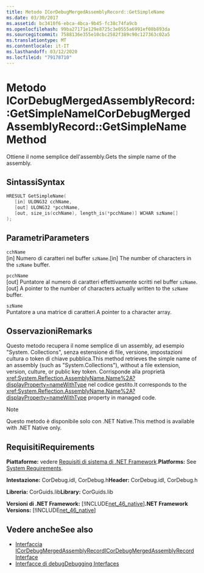 ```yaml
---
title: Metodo ICorDebugMergedAssemblyRecord::GetSimpleName
ms.date: 03/30/2017
ms.assetid: bc3410f6-ebca-4bca-9b45-fc38c74fa9cb
ms.openlocfilehash: 99ba27171e129e8725c3e0555a6991ef08b893da
ms.sourcegitcommit: 7588136e355e10cbc2582f389c90c127363c02a5
ms.translationtype: MT
ms.contentlocale: it-IT
ms.lasthandoff: 03/12/2020
ms.locfileid: "79178710"
---
```

# <a name="icordebugmergedassemblyrecordgetsimplename-method"></a><span data-ttu-id="e0e7a-102">Metodo ICorDebugMergedAssemblyRecord::GetSimpleName</span><span class="sxs-lookup"><span data-stu-id="e0e7a-102">ICorDebugMergedAssemblyRecord::GetSimpleName Method</span></span>
<span data-ttu-id="e0e7a-103">Ottiene il nome semplice dell'assembly.</span><span class="sxs-lookup"><span data-stu-id="e0e7a-103">Gets the simple name of the assembly.</span></span>  
  
## <a name="syntax"></a><span data-ttu-id="e0e7a-104">Sintassi</span><span class="sxs-lookup"><span data-stu-id="e0e7a-104">Syntax</span></span>  
  
```cpp  
HRESULT GetSimpleName(  
   [in] ULONG32 cchName,
   [out] ULONG32 *pcchName,
   [out, size_is(cchName), length_is(*pcchName)] WCHAR szName[]  
);  
```  
  
## <a name="parameters"></a><span data-ttu-id="e0e7a-105">Parametri</span><span class="sxs-lookup"><span data-stu-id="e0e7a-105">Parameters</span></span>  
 `cchName`  
 <span data-ttu-id="e0e7a-106">[in] Numero di caratteri nel buffer `szName`.</span><span class="sxs-lookup"><span data-stu-id="e0e7a-106">[in] The number of characters in the `szName` buffer.</span></span>  
  
 `pcchName`  
 <span data-ttu-id="e0e7a-107">[out] Puntatore al numero di caratteri effettivamente scritti nel buffer `szName`.</span><span class="sxs-lookup"><span data-stu-id="e0e7a-107">[out] A pointer to the number of characters actually written to the `szName` buffer.</span></span>  
  
 `szName`  
 <span data-ttu-id="e0e7a-108">Puntatore a una matrice di caratteri.</span><span class="sxs-lookup"><span data-stu-id="e0e7a-108">A pointer to a character array.</span></span>  
  
## <a name="remarks"></a><span data-ttu-id="e0e7a-109">Osservazioni</span><span class="sxs-lookup"><span data-stu-id="e0e7a-109">Remarks</span></span>  
 <span data-ttu-id="e0e7a-110">Questo metodo recupera il nome semplice di un assembly, ad esempio "System. Collections", senza estensione di file, versione, impostazioni cultura o token di chiave pubblica.</span><span class="sxs-lookup"><span data-stu-id="e0e7a-110">This method retrieves the simple name of an assembly (such as "System.Collections"), without a file extension, version, culture, or public key token.</span></span> <span data-ttu-id="e0e7a-111">Corrisponde alla proprietà <xref:System.Reflection.AssemblyName.Name%2A?displayProperty=nameWithType> nel codice gestito.</span><span class="sxs-lookup"><span data-stu-id="e0e7a-111">It corresponds to the <xref:System.Reflection.AssemblyName.Name%2A?displayProperty=nameWithType> property in managed code.</span></span>  
  
> [!NOTE]
> <span data-ttu-id="e0e7a-112">Questo metodo è disponibile solo con .NET Native.</span><span class="sxs-lookup"><span data-stu-id="e0e7a-112">This method is available with .NET Native only.</span></span>  
  
## <a name="requirements"></a><span data-ttu-id="e0e7a-113">Requisiti</span><span class="sxs-lookup"><span data-stu-id="e0e7a-113">Requirements</span></span>  
 <span data-ttu-id="e0e7a-114">**Piattaforme:** vedere [Requisiti di sistema di .NET Framework](../../../../docs/framework/get-started/system-requirements.md).</span><span class="sxs-lookup"><span data-stu-id="e0e7a-114">**Platforms:** See [System Requirements](../../../../docs/framework/get-started/system-requirements.md).</span></span>  
  
 <span data-ttu-id="e0e7a-115">**Intestazione:** CorDebug.idl, CorDebug.h</span><span class="sxs-lookup"><span data-stu-id="e0e7a-115">**Header:** CorDebug.idl, CorDebug.h</span></span>  
  
 <span data-ttu-id="e0e7a-116">**Libreria:** CorGuids.lib</span><span class="sxs-lookup"><span data-stu-id="e0e7a-116">**Library:** CorGuids.lib</span></span>  
  
 <span data-ttu-id="e0e7a-117">**Versioni di .NET Framework:** [!INCLUDE[net_46_native](../../../../includes/net-46-native-md.md)]</span><span class="sxs-lookup"><span data-stu-id="e0e7a-117">**.NET Framework Versions:** [!INCLUDE[net_46_native](../../../../includes/net-46-native-md.md)]</span></span>  
  
## <a name="see-also"></a><span data-ttu-id="e0e7a-118">Vedere anche</span><span class="sxs-lookup"><span data-stu-id="e0e7a-118">See also</span></span>

- [<span data-ttu-id="e0e7a-119">Interfaccia ICorDebugMergedAssemblyRecord</span><span class="sxs-lookup"><span data-stu-id="e0e7a-119">ICorDebugMergedAssemblyRecord Interface</span></span>](icordebugmergedassemblyrecord-interface.md)
- [<span data-ttu-id="e0e7a-120">Interfacce di debug</span><span class="sxs-lookup"><span data-stu-id="e0e7a-120">Debugging Interfaces</span></span>](debugging-interfaces.md)
